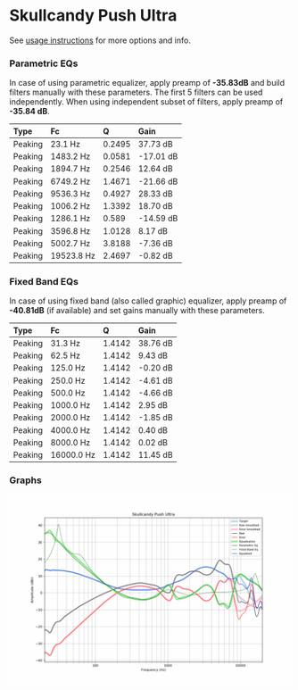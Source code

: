 # Skullcandy Push Ultra
See [usage instructions](https://github.com/jaakkopasanen/AutoEq#usage) for more options and info.

### Parametric EQs
In case of using parametric equalizer, apply preamp of **-35.83dB** and build filters manually
with these parameters. The first 5 filters can be used independently.
When using independent subset of filters, apply preamp of **-35.84 dB**.

| Type    | Fc         |      Q | Gain      |
|:--------|:-----------|:-------|:----------|
| Peaking | 23.1 Hz    | 0.2495 | 37.73 dB  |
| Peaking | 1483.2 Hz  | 0.0581 | -17.01 dB |
| Peaking | 1894.7 Hz  | 0.2546 | 12.64 dB  |
| Peaking | 6749.2 Hz  | 1.4671 | -21.66 dB |
| Peaking | 9536.3 Hz  | 0.4927 | 28.33 dB  |
| Peaking | 1006.2 Hz  | 1.3392 | 18.70 dB  |
| Peaking | 1286.1 Hz  | 0.589  | -14.59 dB |
| Peaking | 3596.8 Hz  | 1.0128 | 8.17 dB   |
| Peaking | 5002.7 Hz  | 3.8188 | -7.36 dB  |
| Peaking | 19523.8 Hz | 2.4697 | -0.82 dB  |

### Fixed Band EQs
In case of using fixed band (also called graphic) equalizer, apply preamp of **-40.81dB**
(if available) and set gains manually with these parameters.

| Type    | Fc         |      Q | Gain     |
|:--------|:-----------|:-------|:---------|
| Peaking | 31.3 Hz    | 1.4142 | 38.76 dB |
| Peaking | 62.5 Hz    | 1.4142 | 9.43 dB  |
| Peaking | 125.0 Hz   | 1.4142 | -0.20 dB |
| Peaking | 250.0 Hz   | 1.4142 | -4.61 dB |
| Peaking | 500.0 Hz   | 1.4142 | -4.66 dB |
| Peaking | 1000.0 Hz  | 1.4142 | 2.95 dB  |
| Peaking | 2000.0 Hz  | 1.4142 | -1.85 dB |
| Peaking | 4000.0 Hz  | 1.4142 | 0.40 dB  |
| Peaking | 8000.0 Hz  | 1.4142 | 0.02 dB  |
| Peaking | 16000.0 Hz | 1.4142 | 11.45 dB |

### Graphs
![](./Skullcandy%20Push%20Ultra.png)
